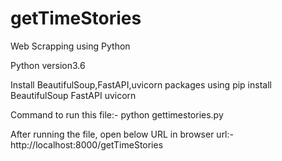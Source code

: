 # getTimeStories
Web Scrapping using Python

Python version3.6

Install BeautifulSoup,FastAPI,uvicorn packages using 
pip install BeautifulSoup FastAPI uvicorn

Command to run this file:- python gettimestories.py

After running the file, open below URL in browser
url:- http://localhost:8000/getTimeStories
